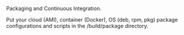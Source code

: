 Packaging and Continuous Integration.

Put your cloud (AMI), container (Docker), OS (deb, rpm, pkg) package configurations and scripts in the /build/package directory.